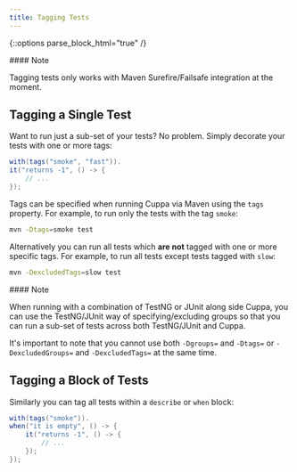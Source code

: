 ```yaml
---
title: Tagging Tests
---
```


{::options parse_block_html="true" /}

<div class="alert alert-info" role="alert">
#### Note

Tagging tests only works with Maven Surefire/Failsafe integration at the moment.
</div>

## Tagging a Single Test

Want to run just a sub-set of your tests? No problem. Simply decorate your tests with one or more tags:
 
```java
with(tags("smoke", "fast")).
it("returns -1", () -> {
    // ...
});
```

Tags can be specified when running Cuppa via Maven using the `tags` property.
For example, to run only the tests with the tag `smoke`:

```bash
mvn -Dtags=smoke test
```

Alternatively you can run all tests which __are not__ tagged with one or more specific tags.
For example, to run all tests except tests tagged with `slow`:

```bash
mvn -DexcludedTags=slow test
```

<div class="alert alert-info" role="alert">
#### Note

When running with a combination of TestNG or JUnit along side Cuppa, you can use the TestNG/JUnit way of 
specifying/excluding groups so that you can run a sub-set of tests across both TestNG/JUnit and Cuppa.

It's important to note that you cannot use both `-Dgroups=` and `-Dtags=` or `-DexcludedGroups=` and `-DexcludedTags=` 
at the same time.
</div>

## Tagging a Block of Tests

Similarly you can tag all tests within a `describe` or `when` block:

```java
with(tags("smoke")).
when("it is empty", () -> {
    it("returns -1", () -> {
        // ...
    });
});
``` 
